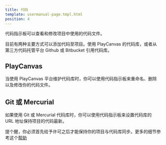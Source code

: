 ```yaml
---
title: 代码
template: usermanual-page.tmpl.html
position: 4
---
```


代码指示板可以查看和修改项目中使用的代码文件。

目前有两种主要方式可以添加代码至项目。使用 PlayCanvas 的代码库，或者从第三方代码托管平台 Github 或 Bitbucket  引用代码库。

## PlayCanvas

当使用 PlayCanvas 平台维护代码库时，你可以使用代码指示板来重命名、删除以及修改你的代码文件。

## Git 或 Mercurial

如果使用 Git 或 Mercurial 代码库时，你可以使用代码指示板来设置代码库的 URL 地址保持项目的代码最新。

提个醒，你必须首先给予许可之后才能保持你的项目与代码库同步。更多的细节参考这个[帮助][workflow]

[workflow]: /user-manual/scripting/workflow

